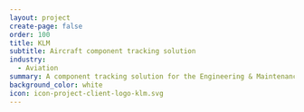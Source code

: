 ```yaml
---
layout: project
create-page: false
order: 100
title: KLM
subtitle: Aircraft component tracking solution
industry:
  - Aviation
summary: A component tracking solution for the Engineering & Maintenance team to improve safety and better understand the lifecycle of each component.
background_color: white
icon: icon-project-client-logo-klm.svg
---
```


